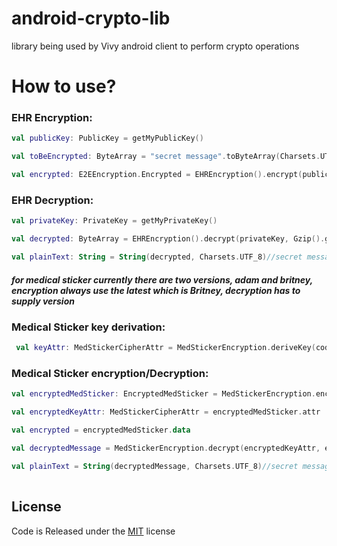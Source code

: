 # android-crypto-lib
library being used by Vivy android client to perform crypto operations

# How to use?

### EHR Encryption:
```kotlin
val publicKey: PublicKey = getMyPublicKey()

val toBeEncrypted: ByteArray = "secret message".toByteArray(Charsets.UTF_8)

val encrypted: E2EEncryption.Encrypted = EHREncryption().encrypt(publicKey, Gzip().gzip(toBeEncrypted))
```
### EHR Decryption:
```kotlin
val privateKey: PrivateKey = getMyPrivateKey()

val decrypted: ByteArray = EHREncryption().decrypt(privateKey, Gzip().gunzip(encrypted))

val plainText: String = String(decrypted, Charsets.UTF_8)//secret message
```
##### for medical sticker currently there are two versions, adam and britney, encryption always use the latest which is Britney, decryption has to supply version

### Medical Sticker key derivation:
```kotlin
 val keyAttr: MedStickerCipherAttr = MedStickerEncryption.deriveKey(code = "qmHuG263", pin = "7i6XA2zz", version = MedStickerCipherAttr.BRITNEY)
```

### Medical Sticker encryption/Decryption:

```kotlin
val encryptedMedSticker: EncryptedMedSticker = MedStickerEncryption.encrypt(code = "qmHuG263", pin = "7i6XA2zz", data = "secret message".toByteArray(Charsets.UTF_8))

val encryptedKeyAttr: MedStickerCipherAttr = encryptedMedSticker.attr

val encrypted = encryptedMedSticker.data

val decryptedMessage = MedStickerEncryption.decrypt(encryptedKeyAttr, encrypted)

val plainText = String(decryptedMessage, Charsets.UTF_8)//secret message
        
```
License
----
Code is Released under the [MIT](https://opensource.org/licenses/MIT) license 
